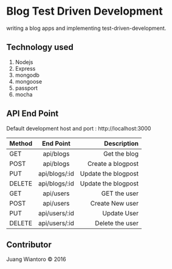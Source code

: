 # Blog Test Driven Development

writing a blog apps and implementing test-driven-development.

## Technology used
1. Nodejs
2. Express
3. mongodb
4. mongoose
5. passport
6. mocha

## API End Point
Default development host and port : http://localhost:3000

| Method   |      End Point |   Description      |
|----------|:--------------:|-------------------:|
| GET      |  api/blogs      | Get the blog       |
| POST     |  api/blogs      | Create a blogpost  |
| PUT      |  api/blogs/:id  | Update the blogpost|
| DELETE   |  api/blogs/:id  | Update the blogpost|
| GET      |  api/users      | GET the user       |
| POST     |  api/users      | Create New user    |
| PUT      |  api/users/:id  | Update User        |
| DELETE   |  api/users/:id  | Delete the user    |


## Contributor
Juang Wiantoro &copy; 2016

